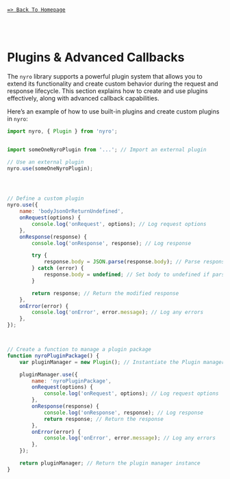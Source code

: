 [`=> Back To Homepage`](../readme.md)

<br>
<br>

# Plugins & Advanced Callbacks

The `nyro` library supports a powerful plugin system that allows you to extend its functionality and create custom behavior during the request and response lifecycle. This section explains how to create and use plugins effectively, along with advanced callback capabilities.

Here’s an example of how to use built-in plugins and create custom plugins in `nyro`:

```js
import nyro, { Plugin } from 'nyro';


import someOneNyroPlugin from '...'; // Import an external plugin

// Use an external plugin
nyro.use(someOneNyroPlugin);




// Define a custom plugin
nyro.use({
    name: 'bodyJsonOrReturnUndefined',
    onRequest(options) {
        console.log('onRequest', options); // Log request options
    },
    onResponse(response) {
        console.log('onResponse', response); // Log response

        try {
            response.body = JSON.parse(response.body); // Parse response body as JSON
        } catch (error) {
            response.body = undefined; // Set body to undefined if parsing fails
        }

        return response; // Return the modified response
    },
    onError(error) {
        console.log('onError', error.message); // Log any errors
    },
});



// Create a function to manage a plugin package
function nyroPluginPackage() {
    var pluginManager = new Plugin(); // Instantiate the Plugin manager

    pluginManager.use({
        name: 'nyroPluginPackage',
        onRequest(options) {
            console.log('onRequest', options); // Log request options
        },
        onResponse(response) {
            console.log('onResponse', response); // Log response
            return response; // Return the response
        },
        onError(error) {
            console.log('onError', error.message); // Log any errors
        },
    });

    return pluginManager; // Return the plugin manager instance
}
```